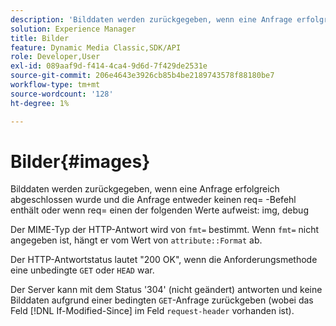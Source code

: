 ```yaml
---
description: 'Bilddaten werden zurückgegeben, wenn eine Anfrage erfolgreich abgeschlossen wurde und die Anfrage entweder keinen req= -Befehl enthält oder wenn req= einen der folgenden Werte hat: img, debug.'
solution: Experience Manager
title: Bilder
feature: Dynamic Media Classic,SDK/API
role: Developer,User
exl-id: 089aaf9d-f414-4ca4-9d6d-7f429de2531e
source-git-commit: 206e4643e3926cb85b4be2189743578f88180be7
workflow-type: tm+mt
source-wordcount: '128'
ht-degree: 1%

---
```


# Bilder{#images}

Bilddaten werden zurückgegeben, wenn eine Anfrage erfolgreich abgeschlossen wurde und die Anfrage entweder keinen req= -Befehl enthält oder wenn req= einen der folgenden Werte aufweist: img, debug

Der MIME-Typ der HTTP-Antwort wird von `fmt=` bestimmt. Wenn `fmt=` nicht angegeben ist, hängt er vom Wert von `attribute::Format` ab.

Der HTTP-Antwortstatus lautet &quot;200 OK&quot;, wenn die Anforderungsmethode eine unbedingte `GET` oder `HEAD` war.

Der Server kann mit dem Status &#39;304&#39; (nicht geändert) antworten und keine Bilddaten aufgrund einer bedingten `GET`-Anfrage zurückgeben (wobei das Feld [!DNL If-Modified-Since] im Feld `request-header` vorhanden ist).
